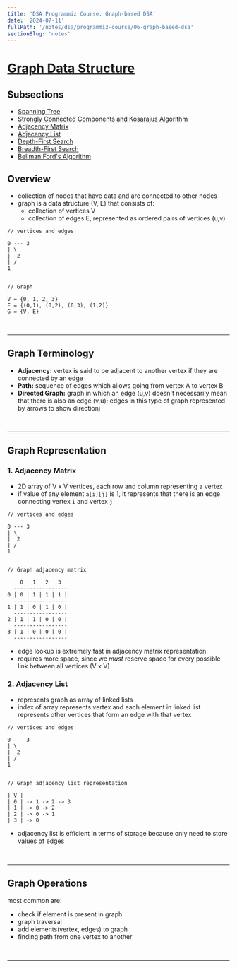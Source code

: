 ```yaml
---
title: 'DSA Programmiz Course: Graph-based DSA'
date: '2024-07-11'
fullPath: '/notes/dsa/programmiz-course/06-graph-based-dsa'
sectionSlug: 'notes'
---
```


# [Graph Data Structure](https://www.programiz.com/dsa/graph)

## Subsections
- [Spanning Tree](/docs/notes/dsa/programmiz-course/06-graph-based-dsa/spanning-tree.md)
- [Strongly Connected Components and Kosarajus Algorithm](/docs/notes/dsa/programmiz-course/06-graph-based-dsa/kosarajus-algorithm.md)
- [Adjacency Matrix](/docs/notes/dsa/programmiz-course/06-graph-based-dsa/adjacency-matrix.md)
- [Adjacency List](/docs/notes/dsa/programmiz-course/06-graph-based-dsa/adjacency-list.md)
- [Depth-First Search](/docs/notes/dsa/programmiz-course/06-graph-based-dsa/depth-first-search.md)
- [Breadth-First Search](/docs/notes/dsa/programmiz-course/06-graph-based-dsa/breadth-first-search.md)
- [Bellman Ford's Algorithm](/docs/notes/dsa/programmiz-course/06-graph-based-dsa/bellman-fords-algorithm.md)

## Overview

- collection of nodes that have data and are connected to other nodes
- graph is a data structure (V, E) that consists of:
    - collection of vertices V
    - collection of edges E, represented as ordered pairs of vertices (u,v)

```
// vertices and edges

0 --- 3
| \
|  2
| /
1


// Graph

V = {0, 1, 2, 3}
E = {(0,1), (0,2), (0,3), (1,2)}
G = {V, E}
```

<br/>

---

## Graph Terminology

- **Adjacency:** vertex is said to be adjacent to another vertex if they are connected by an edge
- **Path:** sequence of edges which allows going from vertex A to vertex B
- **Directed Graph:** graph in which an edge (u,v) doesn't necessarily mean that there is also an edge (v,u); edges in this type of graph represented by arrows to show directionj

<br/>

---

## Graph Representation

### 1. Adjacency Matrix

- 2D array of V x V vertices, each row and column representing a vertex
- if value of any element `a[i][j]` is 1, it represents that there is an edge connecting vertex `i` and vertex `j`

```
// vertices and edges

0 --- 3
| \
|  2
| /
1


// Graph adjacency matrix

    0   1   2   3
  -----------------
0 | 0 | 1 | 1 | 1 |
  -----------------
1 | 1 | 0 | 1 | 0 |
  -----------------
2 | 1 | 1 | 0 | 0 |
  -----------------
3 | 1 | 0 | 0 | 0 |
  -----------------

```

- edge lookup is extremely fast in adjacency matrix representation
- requires more space, since we _must_ reserve space for every possible link between all vertices (V x V)

### 2. Adjacency List

- represents graph as array of linked lists
- index of array represents vertex and each element in linked list represents other vertices that form an edge with that vertex

```
// vertices and edges

0 --- 3
| \
|  2
| /
1


// Graph adjacency list representation

| V |
| 0 | -> 1 -> 2 -> 3
| 1 | -> 0 -> 2
| 2 | -> 0 -> 1
| 3 | -> 0
```

- adjacency list is efficient in terms of storage because only need to store values of edges

<br/>

---

## Graph Operations

most common are:
- check if element is present in graph
- graph traversal
- add elements(vertex, edges) to graph
- finding path from one vertex to another

<br/>

---

